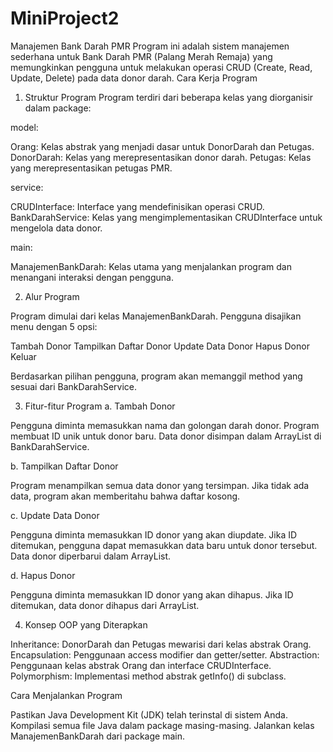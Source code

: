 # MiniProject2


Manajemen Bank Darah PMR
Program ini adalah sistem manajemen sederhana untuk Bank Darah PMR (Palang Merah Remaja) yang memungkinkan pengguna untuk melakukan operasi CRUD (Create, Read, Update, Delete) pada data donor darah.
Cara Kerja Program
1. Struktur Program
Program terdiri dari beberapa kelas yang diorganisir dalam package:

model:

Orang: Kelas abstrak yang menjadi dasar untuk DonorDarah dan Petugas.
DonorDarah: Kelas yang merepresentasikan donor darah.
Petugas: Kelas yang merepresentasikan petugas PMR.


service:

CRUDInterface: Interface yang mendefinisikan operasi CRUD.
BankDarahService: Kelas yang mengimplementasikan CRUDInterface untuk mengelola data donor.


main:

ManajemenBankDarah: Kelas utama yang menjalankan program dan menangani interaksi dengan pengguna.



2. Alur Program

Program dimulai dari kelas ManajemenBankDarah.
Pengguna disajikan menu dengan 5 opsi:

Tambah Donor
Tampilkan Daftar Donor
Update Data Donor
Hapus Donor
Keluar


Berdasarkan pilihan pengguna, program akan memanggil method yang sesuai dari BankDarahService.

3. Fitur-fitur Program
a. Tambah Donor

Pengguna diminta memasukkan nama dan golongan darah donor.
Program membuat ID unik untuk donor baru.
Data donor disimpan dalam ArrayList di BankDarahService.

b. Tampilkan Daftar Donor

Program menampilkan semua data donor yang tersimpan.
Jika tidak ada data, program akan memberitahu bahwa daftar kosong.

c. Update Data Donor

Pengguna diminta memasukkan ID donor yang akan diupdate.
Jika ID ditemukan, pengguna dapat memasukkan data baru untuk donor tersebut.
Data donor diperbarui dalam ArrayList.

d. Hapus Donor

Pengguna diminta memasukkan ID donor yang akan dihapus.
Jika ID ditemukan, data donor dihapus dari ArrayList.

4. Konsep OOP yang Diterapkan

Inheritance: DonorDarah dan Petugas mewarisi dari kelas abstrak Orang.
Encapsulation: Penggunaan access modifier dan getter/setter.
Abstraction: Penggunaan kelas abstrak Orang dan interface CRUDInterface.
Polymorphism: Implementasi method abstrak getInfo() di subclass.

Cara Menjalankan Program

Pastikan Java Development Kit (JDK) telah terinstal di sistem Anda.
Kompilasi semua file Java dalam package masing-masing.
Jalankan kelas ManajemenBankDarah dari package main.
